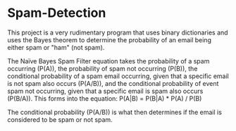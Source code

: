 # Spam-Detection
This project is a very rudimentary program that uses binary dictionaries and uses the Bayes theorem to determine the probability of an email being either spam or "ham" (not spam).

The Naïve Bayes Spam Filter equation takes the probability of a spam occurring (P(A)), the probability of spam not occurring (P(B)), the conditional probability of a spam email occurring, given that a specific email is not spam also occurs (P(A/B)), and the conditional probability of event spam not occurring, given that a specific email is spam also occurs (P(B/A)). This forms into the equation: P(A|B) = P(B|A) * P(A) / P(B)

The conditional probability (P(A/B)) is what then determines if the email is considered to be spam or not spam.
